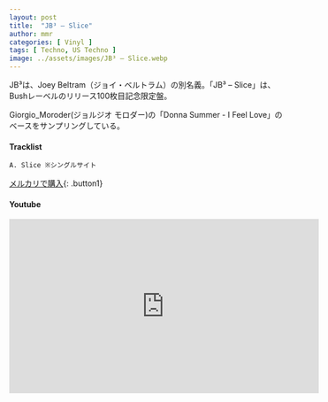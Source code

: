 ```yaml
---
layout: post
title:  "JB³ – Slice"
author: mmr
categories: [ Vinyl ]
tags: [ Techno, US Techno ]
image: ../assets/images/JB³ – Slice.webp
---
```


JB³は、Joey Beltram（ジョイ・ベルトラム）の別名義。「JB³ – Slice」は、Bushレーベルのリリース100枚目記念限定盤。

Giorgio_Moroder(ジョルジオ モロダー)の「Donna Summer - I Feel Love」のベースをサンプリングしている。

#### Tracklist
```md
A. Slice ※シングルサイト
```

[メルカリで購入](https://jp.mercari.com/item/m94882397625?afid=6142608987){: .button1}

#### Youtube
<iframe width="560" height="315" src="https://www.youtube.com/embed/NWyFWE0C3e0?si=KOcOhC_N94CZOfLK" title="YouTube video player" frameborder="0" allow="accelerometer; autoplay; clipboard-write; encrypted-media; gyroscope; picture-in-picture; web-share" referrerpolicy="strict-origin-when-cross-origin" allowfullscreen></iframe>